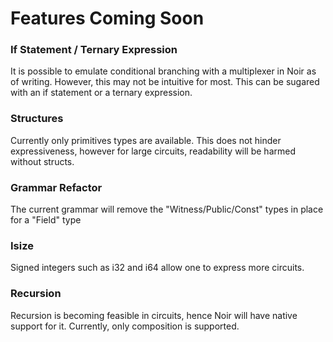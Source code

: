 # Features Coming Soon

### If Statement / Ternary Expression

It is possible to emulate conditional branching with a multiplexer in Noir as of writing. However, this may not be intuitive for most. This can be sugared with an if statement or a ternary expression.

### Structures

Currently only primitives types are available. This does not hinder expressiveness, however for large circuits, readability will be harmed without structs. 

### Grammar Refactor

The current grammar will remove the "Witness/Public/Const" types in place for a "Field" type

### Isize

Signed integers such as i32 and i64 allow one to express more circuits.

### Recursion

Recursion is becoming feasible in circuits, hence Noir will have native support for it. Currently, only composition is supported. 